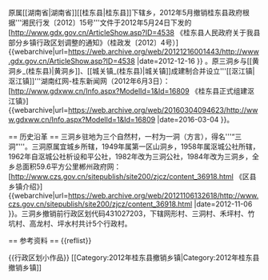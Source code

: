 原属[[湖南省|湖南省]][[桂东县|桂东县]]下辖乡，2012年5月撤销<ref>桂东县政府根据'''湘民行发〔2012〕15号'''文件于2012年5月24日下发的[http://www.gdx.gov.cn/ArticleShow.asp?ID=4538 《桂东县人民政府关于我县部分乡镇行政区划调整的通知》（桂政发〔2012〕4号）] {{webarchive|url=https://web.archive.org/web/20121216001443/http://www.gdx.gov.cn/ArticleShow.asp?ID=4538 |date=2012-12-16 }}</ref>
。原三洞乡与[[黄洞乡_(桂东县)|黄洞乡]]、[[城关镇_(桂东县)|城关镇]]成建制合并设立'''[[沤江镇|沤江镇]]'''<ref>湖南红网-桂东新闻网（2012年6月3日）：[http://www.gdxww.cn/Info.aspx?ModelId=1&Id=16809 《桂东县正式组建沤江镇》] {{webarchive|url=https://web.archive.org/web/20160304094623/http://www.gdxww.cn/Info.aspx?ModelId=1&Id=16809 |date=2016-03-04 }}</ref>。

== 历史沿革 ==
三洞乡驻地为三个自然村，一村为一洞（方言），得名'''“三洞”'''。三洞原属宜城乡所辖，1949年属第一区山洞乡，1958年属沤城公社所辖，1962年自沤城公社析设和平公社，1982年改为三洞公社，1984年改为三洞乡，全乡总面积59.6平方公里<ref>郴州政府网：[http://www.czs.gov.cn/sitepublish/site200/zjcz/content_36918.html 《区县乡镇介绍》] {{webarchive|url=https://web.archive.org/web/20121106132618/http://www.czs.gov.cn/sitepublish/site200/zjcz/content_36918.html |date=2012-11-06 }}</ref>。三洞乡撤销前行政区划代码431027203，下辖网形村、三洞村、禾坪村、竹坑村、高龙村、坪水村共计5个行政村。

== 参考资料 ==
{{reflist}}

{{行政区划小作品}}
[[Category:2012年桂东县撤销乡镇|Category:2012年桂东县撤销乡镇]]